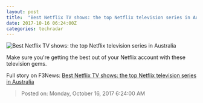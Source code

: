 ```yaml
---
layout: post
title:  "Best Netflix TV shows: the top Netflix television series in Australia"
date: 2017-10-16 06:24:00Z
categories: techradar
---
```


![Best Netflix TV shows: the top Netflix television series in Australia](http://cdn.mos.cms.futurecdn.net/fPMbgY5DPa6RcuSv4WVKSY-1200-80.jpg)

Make sure you're getting the best out of your Netflix account with these television gems.


Full story on F3News: [Best Netflix TV shows: the top Netflix television series in Australia](http://www.f3nws.com/n/YnzmDE)

> Posted on: Monday, October 16, 2017 6:24:00 AM
